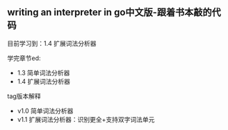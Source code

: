 ## writing an interpreter in go中文版-跟着书本敲的代码

目前学习到：1.4 扩展词法分析器

学完章节ed:
+ 1.3 简单词法分析器
+ 1.4 扩展词法分析器

tag版本解释
+ v1.0 简单词法分析器
+ v1.1 扩展词法分析器：识别更全+支持双字词法单元
